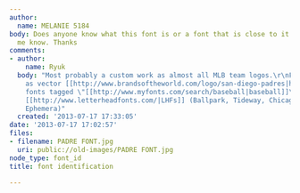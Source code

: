 ```yaml
---
author:
  name: MELANIE 5184
body: Does anyone know what this font is or a font that is close to it. Please let
  me know. Thanks
comments:
- author:
    name: Ryuk
  body: "Most probably a custom work as almost all MLB team logos.\r\nFreely available
    as vector [[http://www.brandsoftheworld.com/logo/san-diego-padres|here]].\r\nAlternatives:
    fonts tagged \"[[http://www.myfonts.com/search/baseball|baseball]]\" at MF, many
    [[http://www.letterheadfonts.com/|LHFs]] (Ballpark, Tideway, Chicago, Red Sable,
    Ephemera)"
  created: '2013-07-17 17:33:05'
date: '2013-07-17 17:02:57'
files:
- filename: PADRE FONT.jpg
  uri: public://old-images/PADRE FONT.jpg
node_type: font_id
title: font identification

---
```

